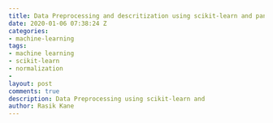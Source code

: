 ```yaml
---
title: Data Preprocessing and descritization using scikit-learn and pandas
date: 2020-01-06 07:38:24 Z
categories:
- machine-learning
tags:
- machine learning
- scikit-learn
- normalization
- 
layout: post
comments: true
description: Data Preprocessing using scikit-learn and 
author: Rasik Kane
---
```

<!-- 
I've been using sci-kit learn for a while, but it is heavily abstracted for getting quick results for machine learning. Particularly, sklearn doesnt provide statistical inference of model parameters such as 'standard errors'. Statsmodel package is rich with descriptive statistics and provides number of models.

Let's implement Polynomial Regression using statsmodel

### Import basic packages



```python
import numpy as np
import matplotlib.pyplot as plt
import pandas as pd
```

### Create artificial data




```python
rng = np.random.RandomState(1)
x = 8 * rng.rand(50)
y = np.sin(x) + 0.1 * rng.randn(50)

#Create single dimension
x= x[:,np.newaxis]
y= y[:,np.newaxis]

inds = x.ravel().argsort()  # Sort x values and get index    
x = x.ravel()[inds].reshape(-1,1)
y = y[inds] #Sort y according to x sorted index

print(x.shape)
print(y.shape)

#Plot
plt.scatter(x,y)
```

    (50, 1)
    (50, 1)
    


<img src="/images/p1/output_3_2.png">


### Running simple linear Regression first using statsmodel OLS

Although simple linear line won't fit our $x$ data still let's see how it performs.

$$y  = b_0+ b_1x$$

where $b_0$ is bias and $ b_1$ is weight for simple Linear Regression equation.

Statsmodel provides [OLS model](https://www.statsmodels.org/dev/generated/statsmodels.regression.linear_model.OLS.html) (ordinary Least Sqaures) for simple linear regression.



```python
import statsmodels.api as sm

model = sm.OLS(y, x).fit()
ypred = model.predict(x) 

plt.scatter(x,y)
plt.plot(x,ypred)
```


<img src="/images/p1/output_5_1.png">


### Generate Polynomials

Clearly it did not fit because input is roughly a sin wave with noise, so at least 3rd degree polynomials are required.



 Polynomial Regression for 3 degrees: 

$$ y = b_0 + b_1x + b_2x^2 + b_3x^3 $$

where $b_n$ are biases for $x$ polynomial. 

This is still a linear modelâ€”the linearity refers to the fact that the coefficients $b_n$ never multiply or divide each other. 

Although we are using statsmodel for regression, we'll use [sklearn for generating Polynomial features](https://scikit-learn.org/stable/modules/generated/sklearn.preprocessing.PolynomialFeatures.html) as it provides simple function to generate polynomials



```python
from sklearn.preprocessing import PolynomialFeatures
polynomial_features= PolynomialFeatures(degree=3)
xp = polynomial_features.fit_transform(x)
xp.shape
```




    (50, 4)



### Running regression on polynomials using statsmodel OLS 



```python
import statsmodels.api as sm

model = sm.OLS(y, xp).fit()
ypred = model.predict(xp) 

ypred.shape
```




    (50,)




```python
plt.scatter(x,y)
plt.plot(x,ypred)
```



<img src="/images/p1/output_10_1.png">

### Looks like even degree 3 polynomial isn't fitting well to our data

Let's use 5 degree polynomial.


```python
from sklearn.preprocessing import PolynomialFeatures
polynomial_features= PolynomialFeatures(degree=5)
xp = polynomial_features.fit_transform(x)
xp.shape

model = sm.OLS(y, xp).fit()
ypred = model.predict(xp) 

plt.scatter(x,y)
plt.plot(x,ypred)

```


<img src="/images/p1/output_12_1.png">


5 degree polynomial is adequatly fitting data. If we increase more degrees, model will overfit.

### Model Summary

As I mentioned earlier, statsmodel provided descriptive statistics of model.


```python
model.summary()
```




<table class="simpletable">
<caption>OLS Regression Results</caption>
<tr>
  <th>Dep. Variable:</th>            <td>y</td>        <th>  R-squared:         </th> <td>   0.974</td>
</tr>
<tr>
  <th>Model:</th>                   <td>OLS</td>       <th>  Adj. R-squared:    </th> <td>   0.972</td>
</tr>
<tr>
  <th>Method:</th>             <td>Least Squares</td>  <th>  F-statistic:       </th> <td>   336.2</td>
</tr>
<tr>
  <th>Date:</th>             <td>Fri, 05 Apr 2019</td> <th>  Prob (F-statistic):</th> <td>7.19e-34</td>
</tr>
<tr>
  <th>Time:</th>                 <td>11:59:50</td>     <th>  Log-Likelihood:    </th> <td>  44.390</td>
</tr>
<tr>
  <th>No. Observations:</th>      <td>    50</td>      <th>  AIC:               </th> <td>  -76.78</td>
</tr>
<tr>
  <th>Df Residuals:</th>          <td>    44</td>      <th>  BIC:               </th> <td>  -65.31</td>
</tr>
<tr>
  <th>Df Model:</th>              <td>     5</td>      <th>                     </th>     <td> </td>   
</tr>
<tr>
  <th>Covariance Type:</th>      <td>nonrobust</td>    <th>                     </th>     <td> </td>   
</tr>
</table>
<table class="simpletable">
<tr>
    <td></td>       <th>coef</th>     <th>std err</th>      <th>t</th>      <th>P>|t|</th>  <th>[0.025</th>    <th>0.975]</th>  
</tr>
<tr>
  <th>const</th> <td>   -0.1327</td> <td>    0.070</td> <td>   -1.888</td> <td> 0.066</td> <td>   -0.274</td> <td>    0.009</td>
</tr>
<tr>
  <th>x1</th>    <td>    1.5490</td> <td>    0.184</td> <td>    8.436</td> <td> 0.000</td> <td>    1.179</td> <td>    1.919</td>
</tr>
<tr>
  <th>x2</th>    <td>   -0.4651</td> <td>    0.149</td> <td>   -3.126</td> <td> 0.003</td> <td>   -0.765</td> <td>   -0.165</td>
</tr>
<tr>
  <th>x3</th>    <td>   -0.0921</td> <td>    0.049</td> <td>   -1.877</td> <td> 0.067</td> <td>   -0.191</td> <td>    0.007</td>
</tr>
<tr>
  <th>x4</th>    <td>    0.0359</td> <td>    0.007</td> <td>    5.128</td> <td> 0.000</td> <td>    0.022</td> <td>    0.050</td>
</tr>
<tr>
  <th>x5</th>    <td>   -0.0025</td> <td>    0.000</td> <td>   -6.954</td> <td> 0.000</td> <td>   -0.003</td> <td>   -0.002</td>
</tr>
</table>
<table class="simpletable">
<tr>
  <th>Omnibus:</th>       <td> 1.186</td> <th>  Durbin-Watson:     </th> <td>   1.315</td>
</tr>
<tr>
  <th>Prob(Omnibus):</th> <td> 0.553</td> <th>  Jarque-Bera (JB):  </th> <td>   1.027</td>
</tr>
<tr>
  <th>Skew:</th>          <td> 0.133</td> <th>  Prob(JB):          </th> <td>   0.598</td>
</tr>
<tr>
  <th>Kurtosis:</th>      <td> 2.351</td> <th>  Cond. No.          </th> <td>1.61e+05</td>
</tr>
</table><br/><br/>Warnings:<br/>[1] Standard Errors assume that the covariance matrix of the errors is correctly specified.<br/>[2] The condition number is large, 1.61e+05. This might indicate that there are<br/>strong multicollinearity or other numerical problems.



### Plotting lower and upper confidance intervals
[`wls_prediction_std`](https://) calculates standard deviation and confidence interval for prediction.






```python
from statsmodels.sandbox.regression.predstd import wls_prediction_std
_, upper,lower = wls_prediction_std(model)

plt.scatter(x,y)
plt.plot(x,ypred)
plt.plot(x,upper,'--',label="Upper") # confid. intrvl
plt.plot(x,lower,':',label="lower")
plt.legend(loc='upper left')

```


<img src="/images/p1/output_17_1.png">

### Source

You can find above Jupyter notebook [here](https://github.com/ostwalprasad/ostwalprasad.github.io/blob/master/jupyterbooks/2019-01-10-Polynomial Regression using statsmodel.ipynb) -->
